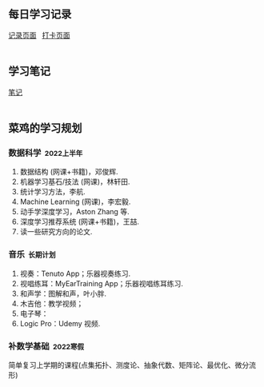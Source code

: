 ## 每日学习记录

[记录页面](./records.html) <small>&nbsp;</small> [打卡页面](./clock_in.html)
<br></br>

## 学习笔记

[笔记](./notes.html)
<br></br>

## 菜鸡的学习规划

### 数据科学 <small>&nbsp;2022上半年 </small>
1. 数据结构 (网课+书籍)，邓俊辉.
2. 机器学习基石/技法 (网课)，林轩田.
3. 统计学习方法，李航.
4. Machine Learning (网课)，李宏毅.
5. 动手学深度学习，Aston Zhang 等.
6. 深度学习推荐系统 (网课+书籍)，王喆.
7. 读一些研究方向的论文.

### 音乐 <small>&nbsp;长期计划 </small>
1. 视奏：Tenuto App；乐器视奏练习.
2. 视唱练耳：MyEarTraining App；乐器视唱练耳练习.
3. 和声学：图解和声，叶小胖.
4. 木吉他：教学视频；
5. 电子琴：
6. Logic Pro：Udemy 视频.

### 补数学基础 <small>&nbsp;2022寒假 </small>
简单复习上学期的课程(点集拓扑、测度论、抽象代数、矩阵论、最优化、微分流形)







